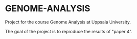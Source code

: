 # GENOME-ANALYSIS
Project for the course Genome Analysis at Uppsala University.

The goal of the project is to reproduce the results of "paper 4".
